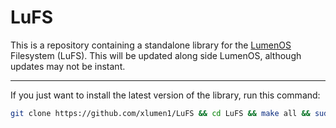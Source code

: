 # LuFS

This is a repository containing a standalone library for the [LumenOS](https://github.com/xlumen1/LumenOS) Filesystem (LuFS).
This will be updated along side LumenOS, although updates may not be instant.

---

If you just want to install the latest version of the library, run this command:
```bash
git clone https://github.com/xlumen1/LuFS && cd LuFS && make all && sudo cp out/liblufs.so /usr/local/lib/ && sudo ldconfig && cd .. && rm -rf LuFS
```

